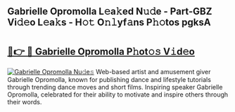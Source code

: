 ## Gabrielle Opromolla L𝚎a𝚔ed N𝚞𝚍e - Part-GBZ Vi𝚍𝚎o L𝚎a𝚔s - H𝚘𝚝 O𝚗𝚕yf𝚊ns P𝚑𝚘tos pgksA

# <h2><a href="http://kf3ycp.oniu.top/?m=Gabrielle+Opromolla">🔗👉 🔴 Gabrielle Opromolla P𝚑ot𝚘𝚜 V𝚒d𝚎o</a></h2>

[![Gabrielle Opromolla Nu𝚍e𝚜](https://i.imgur.com/0qMVB7G.gif)](http://kf3ycp.oniu.top/?m=Gabrielle+Opromolla)
Web-based artist and amusement giver Gabrielle Opromolla, known for publishing dance and lifestyle tutorials through trending dance moves and short films. Inspiring speaker Gabrielle Opromolla, celebrated for their ability to motivate and inspire others through their words.  
